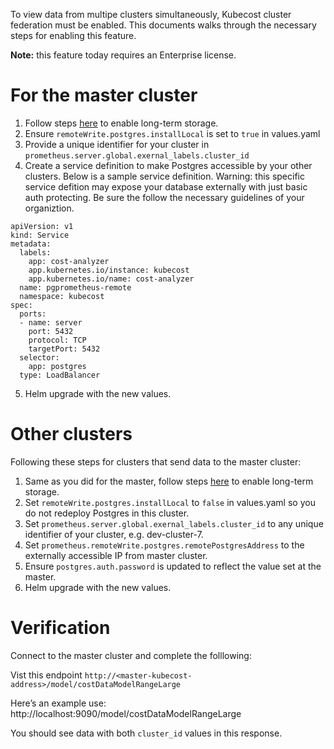 To view data from multipe clusters simultaneously, Kubecost cluster federation must be enabled. 
This documents walks through the necessary steps for enabling this feature.


**Note:** this feature today requires an Enterprise license.

# For the master cluster

1. Follow steps [here](long-term-storage.md) to enable long-term storage.
2. Ensure `remoteWrite.postgres.installLocal` is set to `true` in values.yaml 
3. Provide a unique identifier for your cluster in `prometheus.server.global.exernal_labels.cluster_id`
4. Create a service definition to make Postgres accessible by your other clusters. Below is a sample service definition. 
Warning: this specific service defition may expose your database externally with just basic auth protecting. 
Be sure the follow the necessary guidelines of your organiztion. 

```
apiVersion: v1
kind: Service
metadata:
  labels:
    app: cost-analyzer
    app.kubernetes.io/instance: kubecost
    app.kubernetes.io/name: cost-analyzer
  name: pgprometheus-remote
  namespace: kubecost
spec:
  ports:
  - name: server
    port: 5432
    protocol: TCP
    targetPort: 5432
  selector:
    app: postgres
  type: LoadBalancer
```
5. Helm upgrade with the new values.

# Other clusters

Following these steps for clusters that send data to the master cluster: 

1. Same as you did for the master, follow steps [here](long-term-storage.md) to enable long-term storage.
2. Set `remoteWrite.postgres.installLocal` to `false` in values.yaml so you do not redeploy Postgres in this cluster. 
3. Set `prometheus.server.global.exernal_labels.cluster_id` to any unique identifier of your cluster, e.g. dev-cluster-7.
4. Set `prometheus.remoteWrite.postgres.remotePostgresAddress` to the externally accessible IP from master cluster.
5. Ensure `postgres.auth.password` is updated to reflect the value set at the master.
6. Helm upgrade with the new values.

# Verification

Connect to the master cluster and complete the folllowing:

Vist this endpoint `http://<master-kubecost-address>/model/costDataModelRangeLarge`

Here’s an example use: http://localhost:9090/model/costDataModelRangeLarge

You should see data with both `cluster_id` values in this response.

